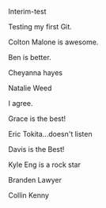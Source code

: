 Interim-test


Testing my first Git.

Colton Malone is awesome.

Ben is better.

Cheyanna hayes


Natalie Weed

I agree.

Grace is the best!

Eric Tokita...doesn't listen


Davis is the Best!

Kyle Eng is a rock star

Branden Lawyer

Collin Kenny
